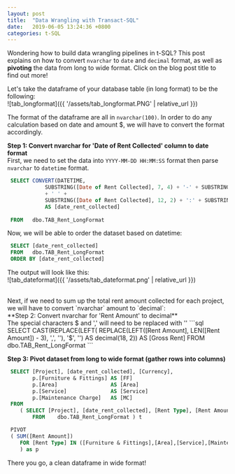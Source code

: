 ```yaml
---
layout: post
title:  "Data Wrangling with Transact-SQL"
date:   2019-06-05 13:24:36 +0800
categories: t-SQL
---
```

Wondering how to build data wrangling pipelines in t-SQL? This post explains on how to convert `nvarchar` to `date` and `decimal` format, as well as **pivoting** the data from long to wide format. Click on the blog post title to find out more!<br>


Let's take the dataframe of your database table (in long format) to be the following:<br>
![tab_longformat]({{ '/assets/tab_longformat.PNG' | relative_url }}) 

The format of the dataframe are all in `nvarchar(100)`. In order to do any calculation based on date and amount $, we will have to convert the format accordingly. <br>

**Step 1: Convert nvarchar for 'Date of Rent Collected' column to date format** <br> 
First, we need to set the data into `YYYY-MM-DD HH:MM:SS` format then parse `nvarchar` to `datetime` format.
```sql
 SELECT CONVERT(DATETIME, 
  			SUBSTRING([Date of Rent Collected], 7, 4) + '-' + SUBSTRING([Date of Rent Collected], 4, 2) + '-' + SUBSTRING([Date of Rent Collected],1, 2) 
  			+ ' ' + 
  			SUBSTRING([Date of Rent Collected], 12, 2) + ':' + SUBSTRING([Date of Rent Collected], 15, 2) + ':' + SUBSTRING([Date of Rent Collected], 18, 2), 120) 
  			AS [date_rent_collected]
 
 FROM 	dbo.TAB_Rent_LongFormat
```
Now, we will be able to order the dataset based on datetime:
```sql
 SELECT [date_rent_collected]
 FROM 	dbo.TAB_Rent_LongFormat
 ORDER BY [date_rent_collected]
```
The output will look like this: <br>
![tab_dateformat]({{ '/assets/tab_dateformat.png' | relative_url }})

<br>
Next, if we need to sum up the total rent amount collected for each project, we will have to convert `nvarchar` amount to `decimal`: 
<br>
**Step 2: Convert nvarchar for 'Rent Amount' to decimal** <br>
The special characters $ and ',' will need to be replaced with ''
```sql
 SELECT CAST(REPLACE(LEFT(
 						   REPLACE(LEFT([Rent Amount], LEN([Rent Amount]) - 3), ',', ''), '$', '')
                           AS decimal(18, 2)) AS [Gross Rent]
 FROM 	dbo.TAB_Rent_LongFormat
```

**Step 3: Pivot dataset from long to wide format (gather rows into columns)** <br>

```sql
 SELECT [Project], [date_rent_collected], [Currency],
 		p.[Furniture & Fittings] AS [FF]
 		p.[Area]                 AS [Area]
 		p.[Service]			  	 AS [Service]
 		p.[Maintenance Charge]   AS [MC]
 FROM 
 	( SELECT [Project], [date_rent_collected], [Rent Type], [Rent Amount] [Currency],
 		FROM 	dbo.TAB_Rent_LongFormat ) t

 PIVOT 
 ( SUM([Rent Amount])
 	FOR [Rent Type] IN ([Furniture & Fittings],[Area],[Service],[Maintenance Charge])
 	) as p
```

There you go, a clean dataframe in wide format! <br>
